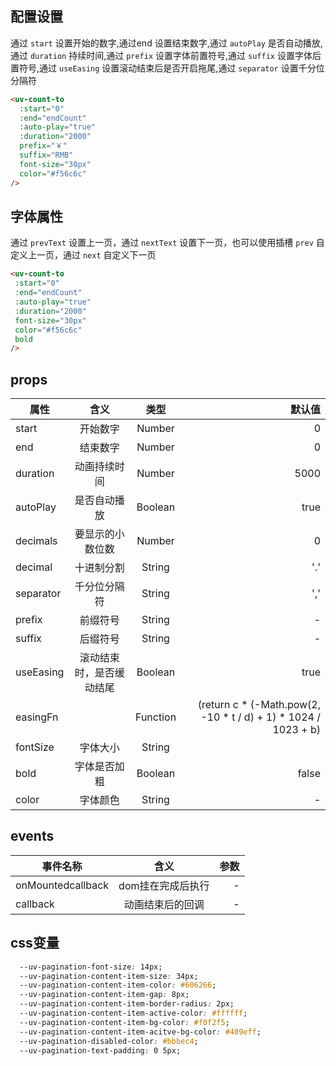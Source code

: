 <script setup>
import useCompStore from '../store/copname.js'
import { onMounted } from 'vue'
const compStore =useCompStore()

onMounted(()=>{
  compStore.updateName('count-to')
})

</script>

## 配置设置

通过 `start` 设置开始的数字,通过end 设置结束数字,通过 `autoPlay` 是否自动播放,通过 `duration` 持续时间,通过 `prefix` 设置字体前置符号,通过 `suffix` 设置字体后置符号,通过 `useEasing` 设置滚动结束后是否开启拖尾,通过 `separator` 设置千分位分隔符

```html
<uv-count-to
  :start="0"
  :end="endCount"
  :auto-play="true"
  :duration="2000"
  prefix="￥"
  suffix="RMB"
  font-size="30px"
  color="#f56c6c"
/>
```

##  字体属性

通过 `prevText` 设置上一页，通过 `nextText` 设置下一页，也可以使用插槽 `prev` 自定义上一页，通过 `next` 自定义下一页

 ```html
<uv-count-to
  :start="0"
  :end="endCount"
  :auto-play="true"
  :duration="2000"
  font-size="30px"
  color="#f56c6c"
  bold
/>
 ```


 ## props

| 属性      |           含义           |   类型   |                                                         默认值 |
| --------- | :----------------------: | :------: | -------------------------------------------------------------: |
| start     |         开始数字         |  Number  |                                                              0 |
| end       |         结束数字         |  Number  |                                                              0 |
| duration  |       动画持续时间       |  Number  |                                                           5000 |
| autoPlay  |       是否自动播放       | Boolean  |                                                           true |
| decimals  |     要显示的小数位数     |  Number  |                                                              0 |
| decimal   |        十进制分割        |  String  |                                                            '.' |
| separator |       千分位分隔符       |  String  |                                                            ',' |
| prefix    |         前缀符号         |  String  |                                                              - |
| suffix    |         后缀符号         |  String  |                                                              - |
| useEasing | 滚动结束时，是否缓动结尾 | Boolean  |                                                           true |
| easingFn  |                          | Function | (return c * (-Math.pow(2, -10 * t / d) + 1) * 1024 / 1023 + b) |
| fontSize  |         字体大小         |  String  |                                                                |
| bold      |       字体是否加粗       | Boolean  |                                                          false |
| color     |         字体颜色         |  String  |                                                              - |

## events

| 事件名称          |       含义        | 参数 |
| ----------------- | :---------------: | ---: |
| onMountedcallback | dom挂在完成后执行 |    - |
| callback          | 动画结束后的回调  |    - |

## css变量

```css
  --uv-pagination-font-size: 14px;
  --uv-pagination-content-item-size: 34px;
  --uv-pagination-content-item-color: #606266;
  --uv-pagination-content-item-gap: 8px;
  --uv-pagination-content-item-border-radius: 2px;
  --uv-pagination-content-item-active-color: #ffffff;
  --uv-pagination-content-item-bg-color: #f0f2f5;
  --uv-pagination-content-item-acitve-bg-color: #409eff;
  --uv-pagination-disabled-color: #bbbec4;
  --uv-pagination-text-padding: 0 5px;
```